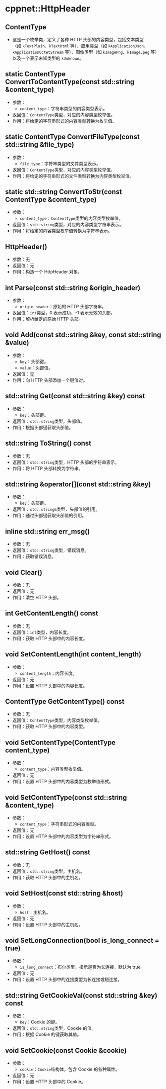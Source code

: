 # cppnet::HttpHeader
## ContentType
- 这是一个枚举类，定义了各种 HTTP 头部的内容类型，包括文本类型（如 `kTextPlain`、`kTextHtml` 等）、应用类型（如 `kApplicationJson`、`kApplicationOctetStream` 等）、图像类型（如 `kImagePng`、`kImageJpeg` 等）以及一个表示未知类型的 `kUnknown`。
## static ContentType ConvertToContentType(const std::string &content_type)
- 参数：
    - `content_type`：字符串类型的内容类型表示。
- 返回值：`ContentType`类型，对应的内容类型枚举值。
- 作用：将给定的字符串形式的内容类型转换为枚举值。
## static ContentType ConvertFileType(const std::string &file_type)
- 参数：
    - `file_type`：字符串类型的文件类型表示。
- 返回值：`ContentType`类型，对应的内容类型枚举值。
- 作用：将给定的字符串形式的文件类型转换为内容类型枚举值。
## static std::string ConvertToStr(const ContentType &content_type)
- 参数：
    - `content_type`：`ContentType`类型的内容类型枚举值。
- 返回值：`std::string`类型，对应的内容类型字符串表示。
- 作用：将给定的内容类型枚举值转换为字符串表示。
## HttpHeader()
- 参数：无
- 返回值：无
- 作用：构造一个 HttpHeader 对象。
## int Parse(const std::string &origin_header)
- 参数：
    - `origin_header`：原始的 HTTP 头部字符串。
- 返回值：`int`类型，0 表示成功，-1 表示无效的头部。
- 作用：解析给定的原始 HTTP 头部。
## void Add(const std::string &key, const std::string &value)
- 参数：
    - `key`：头部键。
    - `value`：头部值。
- 返回值：无
- 作用：向 HTTP 头部添加一个键值对。
## std::string Get(const std::string &key) const
- 参数：
    - `key`：头部键。
- 返回值：`std::string`类型，头部值。
- 作用：根据头部键获取头部值。
## std::string ToString() const
- 参数：无
- 返回值：`std::string`类型，HTTP 头部的字符串表示。
- 作用：将 HTTP 头部转换为字符串。
## std::string &operator[](const std::string &key)
- 参数：
    - `key`：头部键。
- 返回值：`std::string&`类型，头部值的引用。
- 作用：通过头部键获取头部值的引用。
## inline std::string err_msg()
- 参数：无
- 返回值：`std::string`类型，错误消息。
- 作用：获取错误消息。
## void Clear()
- 参数：无
- 返回值：无
- 作用：清空 HTTP 头部。
## int GetContentLength() const
- 参数：无
- 返回值：`int`类型，内容长度。
- 作用：获取 HTTP 头部中的内容长度。
## void SetContentLength(int content_length)
- 参数：
    - `content_length`：内容长度。
- 返回值：无
- 作用：设置 HTTP 头部中的内容长度。
## ContentType GetContentType() const
- 参数：无
- 返回值：`ContentType`类型，内容类型枚举值。
- 作用：获取 HTTP 头部中的内容类型。
## void SetContentType(ContentType content_type)
- 参数：
    - `content_type`：内容类型枚举值。
- 返回值：无
- 作用：设置 HTTP 头部中的内容类型为枚举值形式。
## void SetContentType(const std::string &content_type)
- 参数：
    - `content_type`：字符串形式的内容类型。
- 返回值：无
- 作用：设置 HTTP 头部中的内容类型为字符串形式。
## std::string GetHost() const
- 参数：无
- 返回值：`std::string`类型，主机名。
- 作用：获取 HTTP 头部中的主机名。
## void SetHost(const std::string &host)
- 参数：
    - `host`：主机名。
- 返回值：无
- 作用：设置 HTTP 头部中的主机名。
## void SetLongConnection(bool is_long_connect = true)
- 参数：
    - `is_long_connect`：布尔类型，指示是否为长连接，默认为 true。
- 返回值：无
- 作用：设置 HTTP 头部中的连接类型为长连接或短连接。
## std::string GetCookieVal(const std::string &key) const
- 参数：
    - `key`：Cookie 的键。
- 返回值：`std::string`类型，Cookie 的值。
- 作用：根据 Cookie 的键获取其值。
## void SetCookie(const Cookie &cookie)
- 参数：
    - `cookie`：`Cookie`结构体，包含 Cookie 的各种属性。
- 返回值：无
- 作用：设置 HTTP 头部中的 Cookie。
